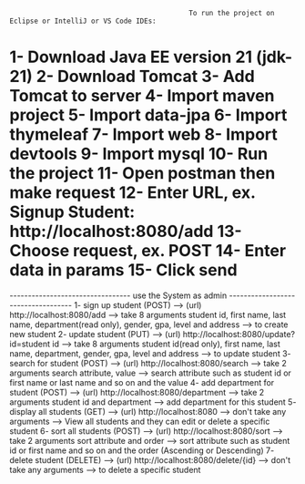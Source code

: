                                                 To run the project on Eclipse or IntelliJ or VS Code IDEs:
1- Download Java EE version 21 (jdk-21)
2- Download Tomcat
3- Add Tomcat to server
4- Import maven project
5- Import data-jpa
6- Import thymeleaf 
7- Import web 
8- Import devtools
9- Import mysql
10- Run the project
11- Open postman then make request
12- Enter URL, ex. Signup Student: http://localhost:8080/add
13- Choose request, ex. POST
14- Enter data in params
15- Click send
==================================================================
--------------------------------- use the System as admin -----------------------------------
1- sign up student (POST) --> (url) http://localhost:8080/add --> take 8 arguments student id, first name, last name, department(read only), gender, gpa, level and address  --> to create new student 
2- update student (PUT) --> (url) http://localhost:8080/update?id=student id --> take 8 arguments student id(read only), first name, last name, department, gender, gpa, level and address  --> to update student
3- search for student (POST) --> (url) http://localhost:8080/search --> take 2 arguments search attribute, value --> search attribute such as student id or first name or last name and so on and the value
4- add department for student (POST) --> (url) http://localhost:8080/department --> take 2 arguments student id and department --> add department for this student 
5- display all students (GET) --> (url) http://localhost:8080 --> don't take any arguments --> View all students and they can edit or delete a specific student
6- sort all students (POST) --> (url) http://localhost:8080/sort --> take 2 arguments sort attribute and order --> sort attribute such as student id or first name and so on and the order (Ascending or Descending)
7- delete student (DELETE) --> (url) http://localhost:8080/delete/{id} --> don't take any arguments --> to delete a specific student 
